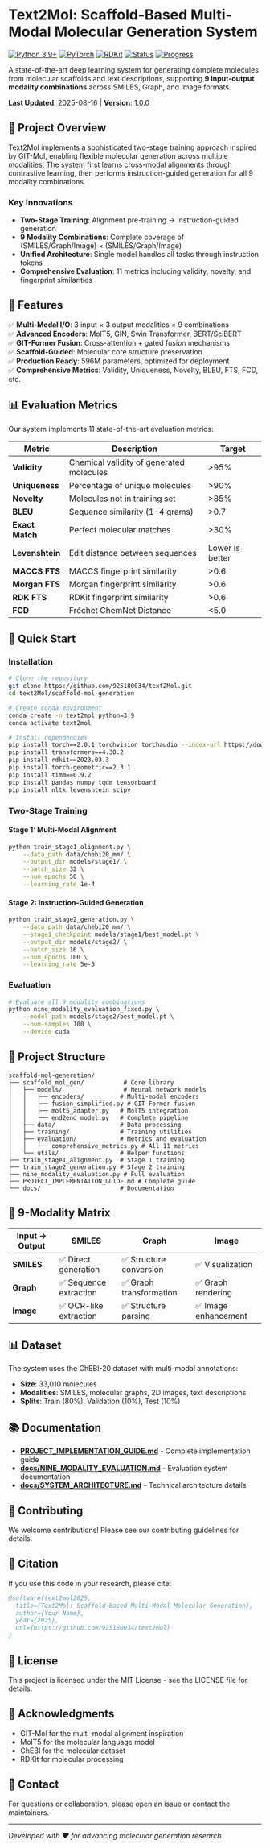 # Text2Mol: Scaffold-Based Multi-Modal Molecular Generation System

[![Python 3.9+](https://img.shields.io/badge/python-3.9+-blue.svg)](https://www.python.org/downloads/)
[![PyTorch](https://img.shields.io/badge/PyTorch-2.0+-red.svg)](https://pytorch.org/)
[![RDKit](https://img.shields.io/badge/RDKit-2023.03+-green.svg)](https://www.rdkit.org/)
[![Status](https://img.shields.io/badge/status-active-success.svg)](PROJECT_IMPLEMENTATION_GUIDE.md)
[![Progress](https://img.shields.io/badge/progress-Framework_Complete-brightgreen.svg)](docs/NINE_MODALITY_EVALUATION.md)

A state-of-the-art deep learning system for generating complete molecules from molecular scaffolds and text descriptions, supporting **9 input-output modality combinations** across SMILES, Graph, and Image formats.

**Last Updated**: 2025-08-16 | **Version**: 1.0.0

## 🎯 Project Overview

Text2Mol implements a sophisticated two-stage training approach inspired by GIT-Mol, enabling flexible molecular generation across multiple modalities. The system first learns cross-modal alignments through contrastive learning, then performs instruction-guided generation for all 9 modality combinations.

### Key Innovations
- **Two-Stage Training**: Alignment pre-training → Instruction-guided generation
- **9 Modality Combinations**: Complete coverage of (SMILES/Graph/Image) × (SMILES/Graph/Image)
- **Unified Architecture**: Single model handles all tasks through instruction tokens
- **Comprehensive Evaluation**: 11 metrics including validity, novelty, and fingerprint similarities

## 🌟 Features

✅ **Multi-Modal I/O**: 3 input × 3 output modalities = 9 combinations  
✅ **Advanced Encoders**: MolT5, GIN, Swin Transformer, BERT/SciBERT  
✅ **GIT-Former Fusion**: Cross-attention + gated fusion mechanisms  
✅ **Scaffold-Guided**: Molecular core structure preservation  
✅ **Production Ready**: 596M parameters, optimized for deployment  
✅ **Comprehensive Metrics**: Validity, Uniqueness, Novelty, BLEU, FTS, FCD, etc.

## 📊 Evaluation Metrics

Our system implements 11 state-of-the-art evaluation metrics:

| Metric | Description | Target |
|--------|-------------|--------|
| **Validity** | Chemical validity of generated molecules | >95% |
| **Uniqueness** | Percentage of unique molecules | >90% |
| **Novelty** | Molecules not in training set | >85% |
| **BLEU** | Sequence similarity (1-4 grams) | >0.7 |
| **Exact Match** | Perfect molecular matches | >30% |
| **Levenshtein** | Edit distance between sequences | Lower is better |
| **MACCS FTS** | MACCS fingerprint similarity | >0.6 |
| **Morgan FTS** | Morgan fingerprint similarity | >0.6 |
| **RDK FTS** | RDKit fingerprint similarity | >0.6 |
| **FCD** | Fréchet ChemNet Distance | <5.0 |

## 🚀 Quick Start

### Installation

```bash
# Clone the repository
git clone https://github.com/925180034/text2Mol.git
cd text2Mol/scaffold-mol-generation

# Create conda environment
conda create -n text2mol python=3.9
conda activate text2mol

# Install dependencies
pip install torch==2.0.1 torchvision torchaudio --index-url https://download.pytorch.org/whl/cu118
pip install transformers==4.30.2
pip install rdkit==2023.03.3
pip install torch-geometric==2.3.1
pip install timm==0.9.2
pip install pandas numpy tqdm tensorboard
pip install nltk levenshtein scipy
```

### Two-Stage Training

#### Stage 1: Multi-Modal Alignment
```bash
python train_stage1_alignment.py \
    --data_path data/chebi20_mm/ \
    --output_dir models/stage1/ \
    --batch_size 32 \
    --num_epochs 50 \
    --learning_rate 1e-4
```

#### Stage 2: Instruction-Guided Generation
```bash
python train_stage2_generation.py \
    --data_path data/chebi20_mm/ \
    --stage1_checkpoint models/stage1/best_model.pt \
    --output_dir models/stage2/ \
    --batch_size 16 \
    --num_epochs 100 \
    --learning_rate 5e-5
```

### Evaluation

```bash
# Evaluate all 9 modality combinations
python nine_modality_evaluation_fixed.py \
    --model-path models/stage2/best_model.pt \
    --num-samples 100 \
    --device cuda
```

## 📁 Project Structure

```
scaffold-mol-generation/
├── scaffold_mol_gen/           # Core library
│   ├── models/                 # Neural network models
│   │   ├── encoders/          # Multi-modal encoders
│   │   ├── fusion_simplified.py # GIT-Former fusion
│   │   ├── molt5_adapter.py   # MolT5 integration
│   │   └── end2end_model.py   # Complete pipeline
│   ├── data/                  # Data processing
│   ├── training/              # Training utilities
│   ├── evaluation/            # Metrics and evaluation
│   │   └── comprehensive_metrics.py # All 11 metrics
│   └── utils/                 # Helper functions
├── train_stage1_alignment.py  # Stage 1 training
├── train_stage2_generation.py # Stage 2 training
├── nine_modality_evaluation.py # Full evaluation
├── PROJECT_IMPLEMENTATION_GUIDE.md # Complete guide
└── docs/                      # Documentation
```

## 🔬 9-Modality Matrix

| Input → Output | SMILES | Graph | Image |
|----------------|--------|-------|-------|
| **SMILES** | ✅ Direct generation | ✅ Structure conversion | ✅ Visualization |
| **Graph** | ✅ Sequence extraction | ✅ Graph transformation | ✅ Graph rendering |
| **Image** | ✅ OCR-like extraction | ✅ Structure parsing | ✅ Image enhancement |

## 📊 Dataset

The system uses the ChEBI-20 dataset with multi-modal annotations:
- **Size**: 33,010 molecules
- **Modalities**: SMILES, molecular graphs, 2D images, text descriptions
- **Splits**: Train (80%), Validation (10%), Test (10%)

## 📚 Documentation

- **[PROJECT_IMPLEMENTATION_GUIDE.md](PROJECT_IMPLEMENTATION_GUIDE.md)** - Complete implementation guide
- **[docs/NINE_MODALITY_EVALUATION.md](docs/NINE_MODALITY_EVALUATION.md)** - Evaluation system documentation
- **[docs/SYSTEM_ARCHITECTURE.md](docs/SYSTEM_ARCHITECTURE.md)** - Technical architecture details

## 🤝 Contributing

We welcome contributions! Please see our contributing guidelines for details.

## 📝 Citation

If you use this code in your research, please cite:

```bibtex
@software{text2mol2025,
  title={Text2Mol: Scaffold-Based Multi-Modal Molecular Generation},
  author={Your Name},
  year={2025},
  url={https://github.com/925180034/text2Mol}
}
```

## 📄 License

This project is licensed under the MIT License - see the LICENSE file for details.

## 🙏 Acknowledgments

- GIT-Mol for the multi-modal alignment inspiration
- MolT5 for the molecular language model
- ChEBI for the molecular dataset
- RDKit for molecular processing

## 📧 Contact

For questions or collaboration, please open an issue or contact the maintainers.

---

*Developed with ❤️ for advancing molecular generation research*